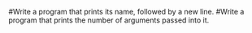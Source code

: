 #Write a program that prints its name, followed by a new line.
#Write a program that prints the number of arguments passed into it.
